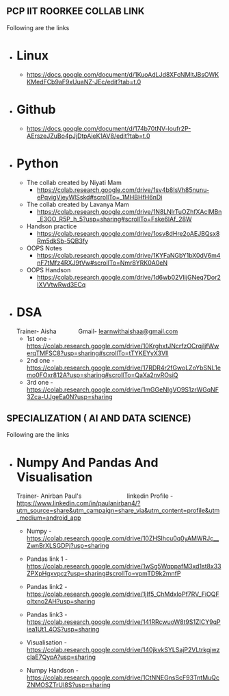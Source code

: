 ## PCP IIT ROORKEE COLLAB LINK
   Following are the links 
- # Linux 
   - https://docs.google.com/document/d/1KuoAdLJd8XFcNMltJBsOWKKMedFCb9aF9xUuaNZ-JEc/edit?tab=t.0
- # Github
   - https://docs.google.com/document/d/174b70tNV-loufr2P-AErszeJZuBo4pJjDtpAieK1AV8/edit?tab=t.0
- # Python
   - The collab created by Niyati Mam 
      - https://colab.research.google.com/drive/1sv4b8IsVh85nunu-ePqvigVjeyWlSskd#scrollTo=_1MHBHfH6nDi
   - The collab created by Lavanya Mam
      - https://colab.research.google.com/drive/1N8LNlrTuOZhfXAclMBn_E3OO_R5P_h_5?usp=sharing#scrollTo=Fske6lAf_28W
   - Handson practice
      - https://colab.research.google.com/drive/1osv8dHre2oAEJBQsx8Rm5dkSb-5QB3fy
   - OOPS Notes
      - https://colab.research.google.com/drive/1KYFaNGbY1bX0dV6m4nF7tMfz4RXJ9tVw#scrollTo=Nmr8YRK0A0eN
   - OOPS Handson 
      - https://colab.research.google.com/drive/1d6wb02VIijGNeq7Dor2IXVVtwRwd3ECq
- # DSA
  Trainer- Aisha&nbsp;&nbsp;&nbsp;&nbsp;&nbsp;&nbsp;&nbsp;&nbsp;&nbsp;&nbsp;&nbsp;&nbsp;&nbsp;Gmail- learnwithaishaa@gmail.com
   - 1st one - https://colab.research.google.com/drive/10KrghxtJNcrfzOCrqjljfWwerqTMFSC8?usp=sharing#scrollTo=tTYKEYyX3VIl
   - 2nd one - https://colab.research.google.com/drive/17RDR4r2fGwoLZoYbSNL1emo0FOxr812A?usp=sharing#scrollTo=QaXa2nvROsiQ
   - 3rd one - https://colab.research.google.com/drive/1mGGeNIgVO9S1zrWGqNF3Zca-UJgeEa0N?usp=sharing
## SPECIALIZATION ( AI AND DATA SCIENCE)
  Following are the  links
- # Numpy And Pandas And Visualisation 
   Trainer- Anirban Paul's&nbsp;&nbsp;&nbsp;&nbsp;&nbsp;&nbsp;&nbsp;&nbsp;&nbsp;&nbsp;&nbsp;&nbsp;&nbsp;&nbsp;&nbsp;&nbsp;&nbsp;&nbsp;&nbsp;&nbsp;&nbsp;&nbsp;&nbsp;&nbsp;&nbsp;&nbsp;
   linkedin Profile - https://www.linkedin.com/in/paulanirban4/?utm_source=share&utm_campaign=share_via&utm_content=profile&utm_medium=android_app
  - Numpy  - https://colab.research.google.com/drive/10ZHSIhcu0q0yAMWRJc__ZwnBrXLSGDPj?usp=sharing
  - Pandas link 1 -https://colab.research.google.com/drive/1wSg5WqppafM3xd1st8x33ZPXpHgxvpcz?usp=sharing#scrollTo=vpmTD9k2mnfP
  - Pandas link2 - https://colab.research.google.com/drive/1jIf5_ChMdxloPf7RV_FiOQFoItxno2AH?usp=sharing
  - Pandas link3 - https://colab.research.google.com/drive/141RRcwuoW8t9S1ZICY9qPiea1Ut1_4OS?usp=sharing
  - Visualisation - https://colab.research.google.com/drive/140jkvkSYLSajP2VLtrkgjwzclaE7QypA?usp=sharing
 
  - Numpy Handson - https://colab.research.google.com/drive/1CtNNEGnsScF93TntMuQcZNMOSZTrUI8S?usp=sharing
